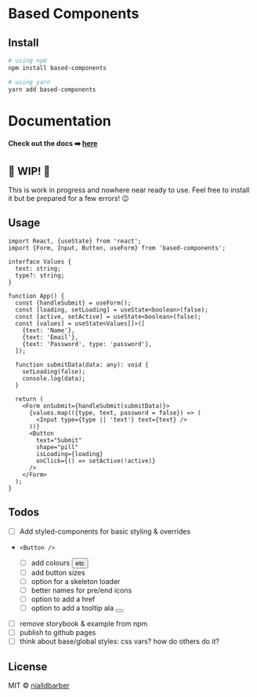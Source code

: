 # Based Components

## Install

```zsh
# using npm
npm install based-components

# using yarn
yarn add based-components
```

# Documentation

#### Check out the docs ➡️ [here](https://nialldbarber.github.io/based-components)

## 🚧 WIP! 🚧

This is work in progress and nowhere near ready to use. Feel free to install it but be prepared for a few errors! 😉

## Usage

```tsx
import React, {useState} from 'react';
import {Form, Input, Button, useForm} from 'based-components';

interface Values {
  text: string;
  type?: string;
}

function App() {
  const {handleSubmit} = useForm();
  const [loading, setLoading] = useState<boolean>(false);
  const [active, setActive] = useState<boolean>(false);
  const [values] = useState<Values[]>([
    {text: 'Name'},
    {text: 'Email'},
    {text: 'Password', type: 'password'},
  ]);

  function submitData(data: any): void {
    setLoading(false);
    console.log(data);
  }

  return (
    <Form onSubmit={handleSubmit(submitData)}>
      {values.map(({type, text, password = false}) => (
        <Input type={type || 'text'} text={text} />
      ))}
      <Button
        text="Submit"
        shape="pill"
        isLoading={loading}
        onClick={() => setActive(!active)}
      />
    </Form>
  );
}
```

## Todos

- [ ] Add styled-components for basic styling & overrides
- `<Button />`

  - [ ] add colours <Button kind="primary" /> etc
  - [ ] add button sizes
  - [ ] option for a skeleton loader
  - [ ] better names for pre/end icons
  - [ ] option to add a href
  - [ ] option to add a tooltip ala <Button tooltipPosition="right" tooltipAlignment="end" iconDescription="Tooltip text" />

- [ ] remove storybook & example from npm
- [ ] publish to github pages
- [ ] think about base/global styles: css vars? how do others do it?

## License

MIT © [nialldbarber](https://github.com/nialldbarber)
